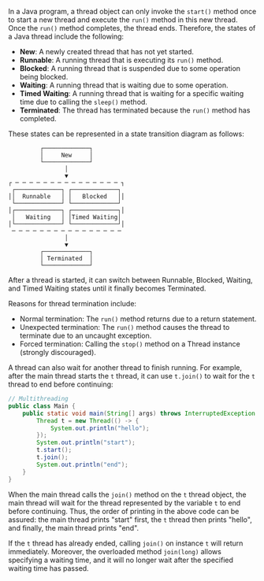 In a Java program, a thread object can only invoke the `start()` method once to start a new thread and execute the `run()` method in this new thread. Once the `run()` method completes, the thread ends. Therefore, the states of a Java thread include the following:

- **New**: A newly created thread that has not yet started.
- **Runnable**: A running thread that is executing its `run()` method.
- **Blocked**: A running thread that is suspended due to some operation being blocked.
- **Waiting**: A running thread that is waiting due to some operation.
- **Timed Waiting**: A running thread that is waiting for a specific waiting time due to calling the `sleep()` method.
- **Terminated**: The thread has terminated because the `run()` method has completed.

These states can be represented in a state transition diagram as follows:

```
         ┌─────────────┐
         │     New     │
         └─────────────┘
                │
                ▼
┌ ─ ─ ─ ─ ─ ─ ─ ─ ─ ─ ─ ─ ─ ─ ─ ┐
 ┌─────────────┐ ┌─────────────┐
││  Runnable   │ │   Blocked   ││
 └─────────────┘ └─────────────┘
│┌─────────────┐ ┌─────────────┐│
 │   Waiting   │ │Timed Waiting│
│└─────────────┘ └─────────────┘│
 ─ ─ ─ ─ ─ ─ ─ ─ ─ ─ ─ ─ ─ ─ ─ ─
                │
                ▼
         ┌─────────────┐
         │ Terminated  │
         └─────────────┘
```

After a thread is started, it can switch between Runnable, Blocked, Waiting, and Timed Waiting states until it finally becomes Terminated.

Reasons for thread termination include:

- Normal termination: The `run()` method returns due to a return statement.
- Unexpected termination: The `run()` method causes the thread to terminate due to an uncaught exception.
- Forced termination: Calling the `stop()` method on a Thread instance (strongly discouraged).

A thread can also wait for another thread to finish running. For example, after the main thread starts the `t` thread, it can use `t.join()` to wait for the `t` thread to end before continuing:

```java
// Multithreading
public class Main {
    public static void main(String[] args) throws InterruptedException {
        Thread t = new Thread(() -> {
            System.out.println("hello");
        });
        System.out.println("start");
        t.start();
        t.join();
        System.out.println("end");
    }
}
```

When the main thread calls the `join()` method on the `t` thread object, the main thread will wait for the thread represented by the variable `t` to end before continuing. Thus, the order of printing in the above code can be assured: the main thread prints "start" first, the `t` thread then prints "hello", and finally, the main thread prints "end".

If the `t` thread has already ended, calling `join()` on instance `t` will return immediately. Moreover, the overloaded method `join(long)` allows specifying a waiting time, and it will no longer wait after the specified waiting time has passed.